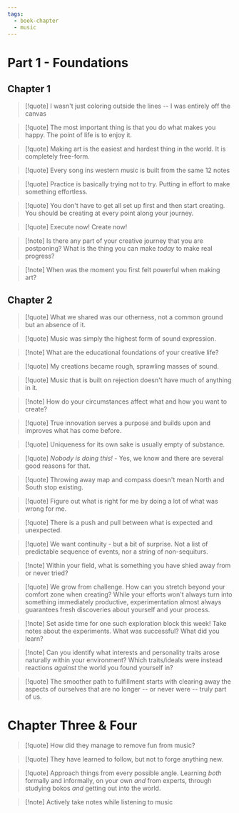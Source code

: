 ```yaml
---
tags:
  - book-chapter
  - music
---
```

# Part 1 - Foundations

## Chapter 1

> [!quote] I wasn't just coloring outside the lines -- I was entirely off the canvas

> [!quote] The most important thing is that you do what makes you happy. The point of life is to enjoy it.
>

> [!quote] Making art is the easiest and hardest thing in the world. It is completely free-form.

> [!quote] Every song ins western music is built from the same 12 notes

> [!quote] Practice is basically trying not to try. Putting in effort to make something effortless.

> [!quote] You don't have to get all set up first and then start creating. You should be creating at every point along your journey.

> [!quote] Execute now! Create now!

> [!note] Is there any part of your creative journey that you are postponing?
> What is the thing you can make *today* to make real progress?
>

> [!note] When was the moment you first felt powerful when making art?

## Chapter 2

> [!quote] What we shared was our otherness, not a common ground but an absence of it.

> [!quote] Music was simply the highest form of sound expression.

> [!note] What are the educational foundations of your creative life?

> [!quote] My creations became rough, sprawling masses of sound.

> [!quote] Music that is built on rejection doesn't have much of anything in it.

> [!note] How do your circumstances affect what and how you want to create?

> [!quote] True innovation serves a purpose and builds upon and improves what has come before.

> [!quote] Uniqueness for its own sake is usually empty of substance.

> [!quote] *Nobody is doing this!* - Yes, we know and there are several good reasons for that.

> [!quote] Throwing away map and compass doesn't mean North and South stop existing.

> [!quote] Figure out what is right for me by doing a lot of what was wrong for me.

> [!quote] There is a push and pull between what is expected and unexpected.

> [!quote] We want continuity - but a bit of surprise. Not a list of predictable sequence of events, nor a string of non-sequiturs.

> [!note] Within your field, what is something you have shied away from or never tried?

> [!quote] We grow from challenge. How can you stretch beyond your comfort zone when creating? While your efforts won't always turn into something immediately productive, experimentation almost always guarantees fresh discoveries about yourself and your process.

> [!note] Set aside time for one such exploration block this week!
> Take notes about the experiments. What was successful? What did you learn?

> [!note] Can you identify what interests and personality traits arose naturally within your environment? Which traits/ideals were instead reactions *against* the world you found yourself in?

> [!quote] The smoother path to fulfillment starts with clearing away the aspects of ourselves that are no longer -- or never were -- truly part of us.

# Chapter Three & Four

> [!quote] How did they manage to remove fun from music?

> [!quote] They have learned to follow, but not to forge anything new.

>[!quote] Approach things from every possible angle. Learning *both* formally and informally, on your own *and* from experts, through studying bokos *and* getting out into the world.

> [!note] Actively take notes while listening to music

